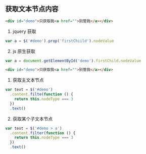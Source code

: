 ## 获取文本节点内容

```html
<div id="demo">只获取我<a href="">别管我</a></div>
```

1. jquery 获取

```js
var a = $('#demo').prop('firstChiild').nodeValue
```

2. js 原生获取

```js
var a = document.getElementById('demo').firstChild.nodeValue
```

```html
<div id="demo">只获取我<a href="">别管我</a></div>
```

1. 获取主文本节点

```js
var text = $('#demo')
  .content.filte(function () {
    return this.nodeType === 3
  })
  .text()
```

2. 获取某个子文本节点

```js
var text = $('#demo > a')
  .content.filter(function () {
    return this.nodeType === 3
  })
  .text()
```
